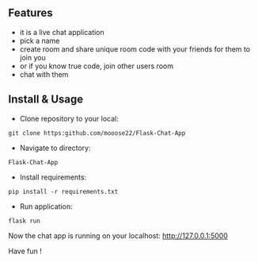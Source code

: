 ## Features
- it is a live chat application
- pick a name
- create room and share unique room code with your friends for them to join you
- or if you know true code, join other users room
- chat with them 

## Install & Usage

- Clone repository to your local:
```
git clone https:github.com/mooose22/Flask-Chat-App
```

- Navigate to directory:
```
Flask-Chat-App
```
- Install requirements:
```
pip install -r requirements.txt
```
- Run application:
```
flask run
```
Now the chat app is running on your localhost: http://127.0.0.1:5000 <br>

Have fun !
